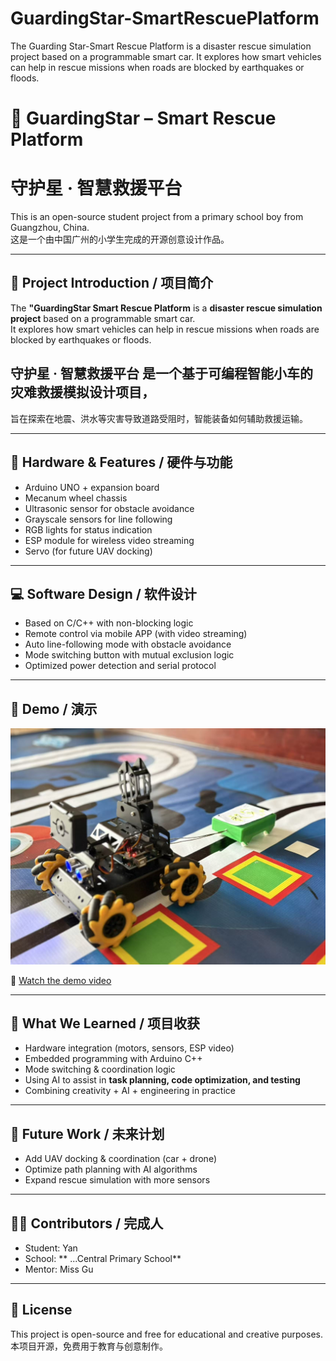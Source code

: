 # GuardingStar-SmartRescuePlatform
The Guarding Star-Smart Rescue Platform is a disaster rescue simulation project based on a programmable smart car. It explores how smart vehicles can help in rescue missions when roads are blocked by earthquakes or floods.  

# 🌟 GuardingStar – Smart Rescue Platform  
# 守护星 · 智慧救援平台

This is an open-source student project from a primary school boy from Guangzhou, China.  
这是一个由中国广州的小学生完成的开源创意设计作品。  

---

## 🧩 Project Introduction / 项目简介
The **"GuardingStar Smart Rescue Platform** is a **disaster rescue simulation project** based on a programmable smart car.  
It explores how smart vehicles can help in rescue missions when roads are blocked by earthquakes or floods.  

## 守护星 · 智慧救援平台 是一个基于可编程智能小车的 **灾难救援模拟设计项目**，  
旨在探索在地震、洪水等灾害导致道路受阻时，智能装备如何辅助救援运输。  

---

## 🔧 Hardware & Features / 硬件与功能
- Arduino UNO + expansion board  
- Mecanum wheel chassis  
- Ultrasonic sensor for obstacle avoidance  
- Grayscale sensors for line following  
- RGB lights for status indication  
- ESP module for wireless video streaming  
- Servo (for future UAV docking)  

---

## 💻 Software Design / 软件设计
- Based on C/C++ with non-blocking logic  
- Remote control via mobile APP (with video streaming)  
- Auto line-following mode with obstacle avoidance  
- Mode switching button with mutual exclusion logic  
- Optimized power detection and serial protocol  

---

## 🎥 Demo / 演示
![Car Photo](media/car-photo.jpg)

🎥 [Watch the demo video](https://www.xiaohongshu.com/explore/68bcf523000000001c00e1d4?app_platform=android&ignoreEngage=true&app_version=8.99.0&share_from_user_hidden=true&xsec_source=app_share&type=video&xsec_token=CBpiZ6BVeYbDZf9_UpzvJ_hBDayScLe_cvzJw5myBAQQA=&author_share=1&xhsshare=WeixinSession&shareRedId=ODo1N0dKSDw2NzUyOTgwNjZIOThKOzlL&apptime=1757213994&share_id=f84544a44bf648b78e057e864c5d72a4&share_channel=wechat)

---

## 📖 What We Learned / 项目收获
- Hardware integration (motors, sensors, ESP video)  
- Embedded programming with Arduino C++  
- Mode switching & coordination logic  
- Using AI to assist in **task planning, code optimization, and testing**  
- Combining creativity + AI + engineering in practice  

---

## 🚀 Future Work / 未来计划
- Add UAV docking & coordination (car + drone)  
- Optimize path planning with AI algorithms  
- Expand rescue simulation with more sensors  

---

## 👩‍💻 Contributors / 完成人
- Student: Yan  
- School: **  ...Central Primary School**  
- Mentor: Miss Gu 

---

## 📜 License
This project is open-source and free for educational and creative purposes.  
本项目开源，免费用于教育与创意制作。
